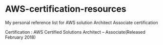 # AWS-certification-resources
My personal reference list for AWS solution Architect Associate certification

Certification : AWS Certified Solutions Architect – Associate(Released February 2018) 
